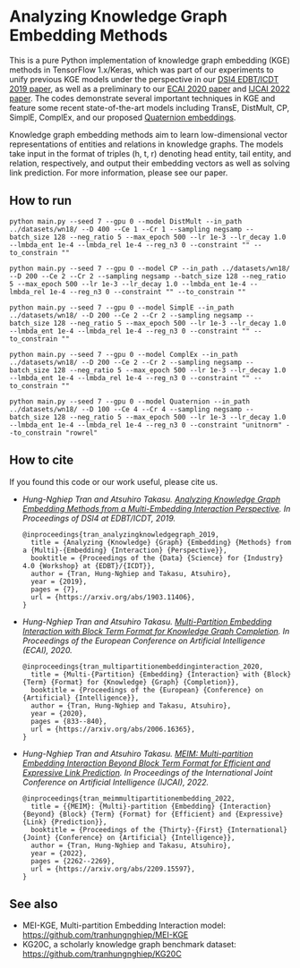 # Analyzing Knowledge Graph Embedding Methods

This is a pure Python implementation of knowledge graph embedding (KGE) methods in TensorFlow 1.x/Keras, which was part of our experiments to unify previous KGE models under the perspective in our [DSI4 EDBT/ICDT 2019 paper](https://arxiv.org/abs/1903.11406), as well as a preliminary to our [ECAI 2020 paper](https://arxiv.org/abs/2006.16365) and [IJCAI 2022 paper](https://arxiv.org/abs/2209.15597). The codes demonstrate several important techniques in KGE and feature some recent state-of-the-art models including TransE, DistMult, CP, SimplE, ComplEx, and our proposed [Quaternion embeddings](https://arxiv.org/abs/1903.11406).

Knowledge graph embedding methods aim to learn low-dimensional vector representations of entities and relations in knowledge graphs. The models take input in the format of triples (h, t, r) denoting head entity, tail entity, and relation, respectively, and output their embedding vectors as well as solving link prediction. For more information, please see our paper.

## How to run
```shell script
python main.py --seed 7 --gpu 0 --model DistMult --in_path ../datasets/wn18/ --D 400 --Ce 1 --Cr 1 --sampling negsamp --batch_size 128 --neg_ratio 5 --max_epoch 500 --lr 1e-3 --lr_decay 1.0 --lmbda_ent 1e-4 --lmbda_rel 1e-4 --reg_n3 0 --constraint "" --to_constrain ""
```
```shell script
python main.py --seed 7 --gpu 0 --model CP --in_path ../datasets/wn18/ --D 200 --Ce 2 --Cr 2 --sampling negsamp --batch_size 128 --neg_ratio 5 --max_epoch 500 --lr 1e-3 --lr_decay 1.0 --lmbda_ent 1e-4 --lmbda_rel 1e-4 --reg_n3 0 --constraint "" --to_constrain ""
```
```shell script
python main.py --seed 7 --gpu 0 --model SimplE --in_path ../datasets/wn18/ --D 200 --Ce 2 --Cr 2 --sampling negsamp --batch_size 128 --neg_ratio 5 --max_epoch 500 --lr 1e-3 --lr_decay 1.0 --lmbda_ent 1e-4 --lmbda_rel 1e-4 --reg_n3 0 --constraint "" --to_constrain ""
```
```shell script
python main.py --seed 7 --gpu 0 --model ComplEx --in_path ../datasets/wn18/ --D 200 --Ce 2 --Cr 2 --sampling negsamp --batch_size 128 --neg_ratio 5 --max_epoch 500 --lr 1e-3 --lr_decay 1.0 --lmbda_ent 1e-4 --lmbda_rel 1e-4 --reg_n3 0 --constraint "" --to_constrain ""
```
```shell script
python main.py --seed 7 --gpu 0 --model Quaternion --in_path ../datasets/wn18/ --D 100 --Ce 4 --Cr 4 --sampling negsamp --batch_size 128 --neg_ratio 5 --max_epoch 500 --lr 1e-3 --lr_decay 1.0 --lmbda_ent 1e-4 --lmbda_rel 1e-4 --reg_n3 0 --constraint "unitnorm" --to_constrain "rowrel"
```

## How to cite
If you found this code or our work useful, please cite us.
- *Hung-Nghiep Tran and Atsuhiro Takasu. [Analyzing Knowledge Graph Embedding Methods from a Multi-Embedding Interaction Perspective](https://arxiv.org/abs/1903.11406). In Proceedings of DSI4 at EDBT/ICDT, 2019.*  
  ```
  @inproceedings{tran_analyzingknowledgegraph_2019,
    title = {Analyzing {Knowledge} {Graph} {Embedding} {Methods} from a {Multi}-{Embedding} {Interaction} {Perspective}},
    booktitle = {Proceedings of the {Data} {Science} for {Industry} 4.0 {Workshop} at {EDBT}/{ICDT}},
    author = {Tran, Hung-Nghiep and Takasu, Atsuhiro},
    year = {2019},
    pages = {7},
    url = {https://arxiv.org/abs/1903.11406},
  }
  ```
- *Hung-Nghiep Tran and Atsuhiro Takasu. [Multi-Partition Embedding Interaction with Block Term Format for Knowledge Graph Completion](https://arxiv.org/abs/2006.16365). In Proceedings of the European Conference on Artificial Intelligence (ECAI), 2020.*  
  ```
  @inproceedings{tran_multipartitionembeddinginteraction_2020,
    title = {Multi-{Partition} {Embedding} {Interaction} with {Block} {Term} {Format} for {Knowledge} {Graph} {Completion}},
    booktitle = {Proceedings of the {European} {Conference} on {Artificial} {Intelligence}},
    author = {Tran, Hung-Nghiep and Takasu, Atsuhiro},
    year = {2020},
    pages = {833--840},
    url = {https://arxiv.org/abs/2006.16365},
  }
  ```
- *Hung-Nghiep Tran and Atsuhiro Takasu. [MEIM: Multi-partition Embedding Interaction Beyond Block Term Format for Efficient and Expressive Link Prediction](https://arxiv.org/abs/2209.15597). In Proceedings of the International Joint Conference on Artificial Intelligence (IJCAI), 2022.*  
  ```
  @inproceedings{tran_meimmultipartitionembedding_2022,
    title = {{MEIM}: {Multi}-partition {Embedding} {Interaction} {Beyond} {Block} {Term} {Format} for {Efficient} and {Expressive} {Link} {Prediction}},
    booktitle = {Proceedings of the {Thirty}-{First} {International} {Joint} {Conference} on {Artificial} {Intelligence}},
    author = {Tran, Hung-Nghiep and Takasu, Atsuhiro},
    year = {2022},
    pages = {2262--2269},
    url = {https://arxiv.org/abs/2209.15597},
  }
  ```

## See also
- MEI-KGE, Multi-partition Embedding Interaction model: https://github.com/tranhungnghiep/MEI-KGE
- KG20C, a scholarly knowledge graph benchmark dataset: https://github.com/tranhungnghiep/KG20C
